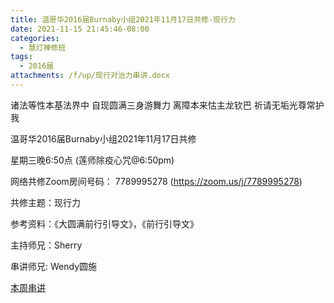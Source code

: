 ```yaml
---
title: 温哥华2016届Burnaby小组2021年11月17日共修-现行力
date: 2021-11-15 21:45:46-08:00
categories:
  - 慧灯禅修班
tags:
  - 2016届
attachments: /f/up/现行对治力串讲.docx
---
```

诸法等性本基法界中 自现圆满三身游舞力 离障本来怙主龙钦巴 祈请无垢光尊常护我

温哥华2016届Burnaby小组2021年11月17日共修 

星期三晚6:50点 (莲师除疫心咒@6:50pm)

网络共修Zoom房间号码： 7789995278 (<https://zoom.us/j/7789995278>)

共修主题：现行力

参考资料：《大圆满前行引导文》，《前行引导文》

主持师兄：Sherry

串讲师兄: Wendy圆施 

[本周串讲](https://s3.ap-northeast-1.wasabisys.com/hdcx/hdv/f/up/现行对治力串讲.docx)